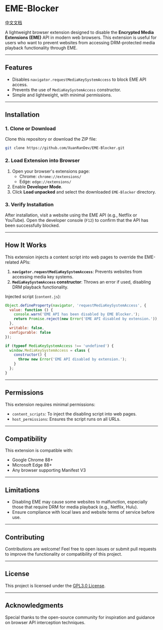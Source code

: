 # **EME-Blocker**  
[中文文档](README-CN.md)

A lightweight browser extension designed to disable the **Encrypted Media Extensions (EME)** API in modern web browsers. This extension is useful for users who want to prevent websites from accessing DRM-protected media playback functionality through EME.

---

## **Features**  
- Disables `navigator.requestMediaKeySystemAccess` to block EME API access.  
- Prevents the use of `MediaKeySystemAccess` constructor.  
- Simple and lightweight, with minimal permissions.  

---

## **Installation**  

### **1. Clone or Download**  
Clone this repository or download the ZIP file:  
```bash
git clone https://github.com/XuanRanDev/EME-Blocker.git
```

### **2. Load Extension into Browser**  
1. Open your browser's extensions page:  
   - Chrome: `chrome://extensions/`  
   - Edge: `edge://extensions/`  
2. Enable **Developer Mode**.  
3. Click **Load unpacked** and select the downloaded `EME-Blocker` directory.  

### **3. Verify Installation**  
After installation, visit a website using the EME API (e.g., Netflix or YouTube). Open the developer console (`F12`) to confirm that the API has been successfully blocked.

---

## **How It Works**  
This extension injects a content script into web pages to override the EME-related APIs:  
1. **`navigator.requestMediaKeySystemAccess`**: Prevents websites from accessing media key systems.  
2. **`MediaKeySystemAccess` constructor**: Throws an error if used, disabling DRM playback functionality.

Injected script (`content.js`):  
```javascript
Object.defineProperty(navigator, 'requestMediaKeySystemAccess', {
  value: function () {
    console.warn('EME API has been disabled by EME Blocker.');
    return Promise.reject(new Error('EME API disabled by extension.'));
  },
  writable: false,
  configurable: false
});

if (typeof MediaKeySystemAccess !== 'undefined') {
  window.MediaKeySystemAccess = class {
    constructor() {
      throw new Error('EME API disabled by extension.');
    }
  };
}
```

---

## **Permissions**  
This extension requires minimal permissions:  
- `content_scripts`: To inject the disabling script into web pages.  
- `host_permissions`: Ensures the script runs on all URLs.

---

## **Compatibility**  
This extension is compatible with:  
- Google Chrome 88+  
- Microsoft Edge 88+  
- Any browser supporting Manifest V3  

---

## **Limitations**  
- Disabling EME may cause some websites to malfunction, especially those that require DRM for media playback (e.g., Netflix, Hulu).  
- Ensure compliance with local laws and website terms of service before use.

---

## **Contributing**  
Contributions are welcome! Feel free to open issues or submit pull requests to improve the functionality or compatibility of this project.

---

## **License**  
This project is licensed under the [GPL3.0 License](LICENSE).  

---

## **Acknowledgments**  
Special thanks to the open-source community for inspiration and guidance on browser API interception techniques.
